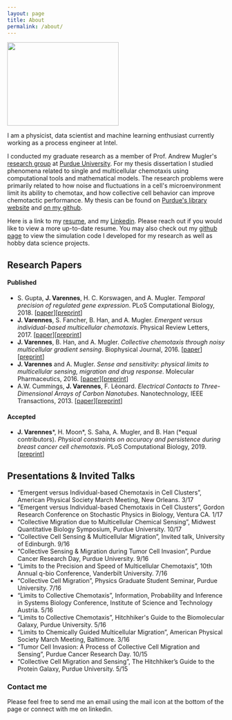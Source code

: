 ```yaml
---
layout: page
title: About
permalink: /about/
---
```


<img src="/images/austria16_selfie1.png" width="258" height="193">

I am a physicist, data scientist and machine learning enthusiast currently working as a process engineer at Intel.

I conducted my graduate research as a member of Prof. Andrew Mugler's [research group](http://www.physics.purdue.edu/mugler/home.html) at [Purdue University](http://www.physics.purdue.edu/).
For my thesis dissertation I studied phenomena related to single and multicellular chemotaxis using computational tools and mathematical models. The research problems were primarily related to how noise and fluctuations in a cell's microenvironment limit its ability to chemotax, and how collective cell behavior can improve chemotactic performance. My thesis can be found on [Purdue's library website](https://docs.lib.purdue.edu/dissertations/AAI10641410/) and [on my github](https://github.com/varennes/thesis).

Here is a link to my [resume](https://drive.google.com/open?id=1JPewVovPV52Y9IgzJ4LJZtkIuXs1ohM6), and my [Linkedin](https://www.linkedin.com/in/jvarennes/). Please reach out if you would like to view a more up-to-date resume. You may also check out my [github page](https://github.com/varennes) to view the simulation code I developed for my research as well as hobby data science projects.

## Research Papers

#### Published

- S. Gupta, **J. Varennes**, H. C. Korswagen, and A. Mugler. *Temporal precision of regulated gene expression*. PLoS Computational Biology, 2018. [[paper](https://journals.plos.org/ploscompbiol/article?id=10.1371/journal.pcbi.1006201)][[preprint](https://arxiv.org/abs/1711.07918)]
- **J. Varennes**, S. Fancher, B. Han, and A. Mugler. *Emergent versus individual-based multicellular chemotaxis*. Physical Review Letters, 2017. [[paper](https://journals.aps.org/prl/abstract/10.1103/PhysRevLett.119.188101)][[preprint](https://arxiv.org/abs/1703.09666)]
- **J. Varennes**, B. Han, and A. Mugler. *Collective chemotaxis through noisy multicellular gradient sensing*. Biophysical Journal, 2016. [[paper](http://www.cell.com/biophysj/abstract/S0006-3495(16)30523-9)][[preprint](http://arxiv.org/abs/1605.00712)]
- **J. Varennes** and A. Mugler. *Sense and sensitivity: physical limits to multicellular sensing, migration and drug response*. Molecular Pharmaceutics, 2016. [[paper](http://pubs.acs.org/doi/abs/10.1021/acs.molpharmaceut.5b00899)][[preprint](http://arxiv.org/abs/1512.00496)]
- A.W. Cummings, **J. Varennes**, F. Léonard. *Electrical Contacts to Three-Dimensional Arrays of Carbon Nanotubes*. Nanotechnology, IEEE Transactions, 2013. [[paper](http://ieeexplore.ieee.org/abstract/document/6605560/)][[preprint](http://arxiv.org/abs/1403.3942)]

#### Accepted

- **J. Varennes***, H. Moon*, S. Saha, A. Mugler, and B. Han (*equal contributors). *Physical constraints on accuracy and persistence during breast cancer cell chemotaxis*. PLoS Computational Biology, 2019. [[preprint](https://arxiv.org/abs/1904.00088)]

## Presentations & Invited Talks

-	“Emergent versus Individual-based Chemotaxis in Cell Clusters”, American Physical Society March Meeting, New Orleans. 3/17
- “Emergent versus Individual-based Chemotaxis in Cell Clusters”, Gordon Research Conference on Stochastic Physics in Biology, Ventura CA. 1/17
- “Collective Migration due to Multicellular Chemical Sensing”, Midwest Quantitative Biology Symposium, Purdue University. 10/17
- “Collective Cell Sensing & Multicellular Migration”, Invited talk, University of Edinburgh. 9/16
- “Collective Sensing & Migration during Tumor Cell Invasion”, Purdue Cancer Research Day, Purdue University. 9/16
- “Limits to the Precision and Speed of Multicellular Chemotaxis”, 10th Annual q-bio Conference, Vanderbilt University. 7/16
- “Collective Cell Migration”, Physics Graduate Student Seminar, Purdue University. 7/16
- “Limits to Collective Chemotaxis”, Information, Probability and Inference in Systems Biology Conference, Institute of Science and Technology Austria. 5/16
- “Limits to Collective Chemotaxis”, Hitchhiker's Guide to the Biomolecular Galaxy, Purdue University. 5/16
- “Limits to Chemically Guided Multicellular Migration”, American Physical Society March Meeting, Baltimore. 3/16
- “Tumor Cell Invasion: A Process of Collective Cell Migration and Sensing”, Purdue Cancer Research Day. 10/15
- “Collective Cell Migration and Sensing”, The Hitchhiker’s Guide to the Protein Galaxy, Purdue University. 5/15



### Contact me

Please feel free to send me an email using the mail icon at the bottom of the page or connect with me on linkedin.
